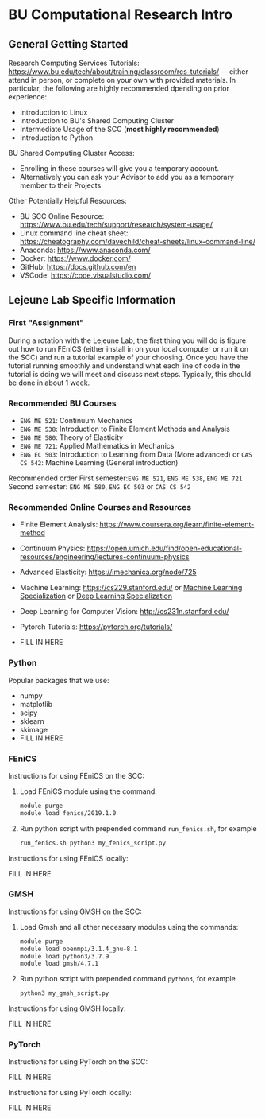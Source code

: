 # BU Computational Research Intro


## General Getting Started

Research Computing Services Tutorials: https://www.bu.edu/tech/about/training/classroom/rcs-tutorials/ -- either attend in person, or complete on your own with provided materials. In particular, the following are highly recommended dpending on prior experience:
* Introduction to Linux
* Introduction to BU's Shared Computing Cluster
* Intermediate Usage of the SCC (**most highly recommended**)
* Introduction to Python

BU Shared Computing Cluster Access:
* Enrolling in these courses will give you a temporary account. 
* Alternatively you can ask your Advisor to add you as a temporary member to their Projects

Other Potentially Helpful Resources:
* BU SCC Online Resource: https://www.bu.edu/tech/support/research/system-usage/
* Linux command line cheat sheet: https://cheatography.com/davechild/cheat-sheets/linux-command-line/
* Anaconda: https://www.anaconda.com/
* Docker: https://www.docker.com/
* GitHub: https://docs.github.com/en
* VSCode: https://code.visualstudio.com/

## Lejeune Lab Specific Information

### First "Assignment"
During a rotation with the Lejeune Lab, the first thing you will do is figure out how to run FEniCS (either install in on your local computer or run it on the SCC) and run a tutorial example of your choosing. Once you have the tutorial running smoothly and understand what each line of code in the tutorial is doing we will meet and discuss next steps. Typically, this should be done in about 1 week.

### Recommended BU Courses
* `ENG ME 521`: Continuum Mechanics 
* `ENG ME 538`: Introduction to Finite Element Methods and Analysis
* `ENG ME 580`: Theory of Elasticity
* `ENG ME 721`: Applied Mathematics in Mechanics
* `ENG EC 503`: Introduction to Learning from Data (More advanced) or `CAS CS 542`: Machine Learning (General introduction)

Recommended order 
First semester:`ENG ME 521`, `ENG ME 538`, `ENG ME 721`
Second semester: `ENG ME 580`, `ENG EC 503` or `CAS CS 542`

### Recommended Online Courses and Resources
* Finite Element Analysis: https://www.coursera.org/learn/finite-element-method
* Continuum Physics: https://open.umich.edu/find/open-educational-resources/engineering/lectures-continuum-physics
* Advanced Elasticity: https://imechanica.org/node/725
* Machine Learning: https://cs229.stanford.edu/ or [Machine Learning Specialization](https://www.coursera.org/specializations/machine-learning-introduction?utm_source=gg&utm_medium=sem&utm_campaign=07_Machine_Learning_Stanford_Search-US&utm_content=B2C&campaignid=685340575&adgroupid=32639001781&device=c&keyword=machine%20learning%20techniques&matchtype=b&network=g&devicemodel=&adpostion=&creativeid=606802906474&hide_mobile_promo=&gclid=Cj0KCQiAg_KbBhDLARIsANx7wAxZRh6MDeb8VTJtdWNTyiwTonwTS4TRGD7yiviQRIKmJlVrSai6dwIaAjVfEALw_wcB#courses) or [Deep Learning Specialization](https://www.coursera.org/specializations/deep-learning?utm_source=gg&utm_medium=sem&utm_campaign=07_Machine_Learning_Stanford_Search-US&utm_content=B2C&campaignid=685340575&adgroupid=32639001781&device=c&keyword=machine%20learning%20techniques&matchtype=b&network=g&devicemodel=&adpostion=&creativeid=606802906474&hide_mobile_promo=&gclid=Cj0KCQiAg_KbBhDLARIsANx7wAxZRh6MDeb8VTJtdWNTyiwTonwTS4TRGD7yiviQRIKmJlVrSai6dwIaAjVfEALw_wcB#courses)

* Deep Learning for Computer Vision: http://cs231n.stanford.edu/
* Pytorch Tutorials: https://pytorch.org/tutorials/
* FILL IN HERE

### Python
Popular packages that we use:
* numpy
* matplotlib
* scipy
* sklearn
* skimage
* FILL IN HERE

### FEniCS
Instructions for using FEniCS on the SCC:
1. Load FEniCS module using the command: 
    
    ```bash 
    module purge
    module load fenics/2019.1.0 
    ```
2. Run python script with prepended command `run_fenics.sh`, for example 
    
    ``` bash 
    run_fenics.sh python3 my_fenics_script.py
    ```
Instructions for using FEniCS locally:

FILL IN HERE

### GMSH
Instructions for using GMSH on the SCC:

1. Load Gmsh and all other necessary modules using the commands: 
    
    ```bash 
    module purge
    module load openmpi/3.1.4_gnu-8.1
    module load python3/3.7.9
    module load gmsh/4.7.1
    ```
2. Run python script with prepended command `python3`, for example 
    
    ``` bash 
    python3 my_gmsh_script.py
    ```

Instructions for using GMSH locally:

FILL IN HERE

### PyTorch
Instructions for using PyTorch on the SCC:

FILL IN HERE

Instructions for using PyTorch locally:

FILL IN HERE
